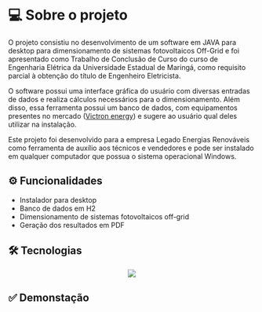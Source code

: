 # 💻 Sobre o projeto

O projeto consistiu no desenvolvimento de um software em JAVA para desktop para dimensionamento de sistemas fotovoltaicos Off-Grid e foi apresentado como Trabalho de Conclusão de Curso do curso de Engenharia Elétrica da Universidade Estadual de Maringá, como requisito parcial à obtenção do título de Engenheiro Eletricista. 

O software possui uma interface gráfica do usuário com diversas entradas de dados e realiza cálculos necessários para o dimensionamento. Além disso, essa ferramenta possui um banco de dados, com equipamentos presentes no mercado (<a href="https://www.victronenergy.com/" target="_blank">Victron energy</a>) e sugere ao usuário qual deles utilizar na instalação.

Este projeto foi desenvolvido para a empresa Legado Energias Renováveis como ferramenta de auxílio aos técnicos e vendedores e pode ser instalado em qualquer computador que possua o sistema operacional Windows.

## ⚙️ Funcionalidades

- Instalador para desktop
- Banco de dados em H2
- Dimensionamento de sistemas fotovoltaicos off-grid
- Geração dos resultados em PDF

## 🛠 Tecnologias

<p align="center">
  <a href="https://skillicons.dev">
    <img src="https://skillicons.dev/icons?i=java,mysql" />
  </a>
</p>

## ✅ Demonstação

